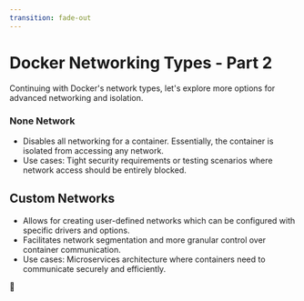 ```yaml
---
transition: fade-out
---
```


# Docker Networking Types - Part 2

Continuing with Docker's network types, let's explore more options for advanced networking and isolation.

### None Network

- Disables all networking for a container. Essentially, the container is isolated from accessing any network.
- Use cases: Tight security requirements or testing scenarios where network access should be entirely blocked.



## Custom Networks

- Allows for creating user-defined networks which can be configured with specific drivers and options.
- Facilitates network segmentation and more granular control over container communication.
- Use cases: Microservices architecture where containers need to communicate securely and efficiently.


<div class="absolute right-4 bottom-6 text-8xl animate-fade-in">
  📡
</div>

